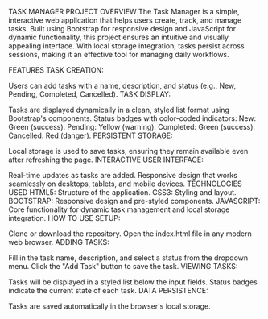 TASK MANAGER PROJECT
OVERVIEW
The Task Manager is a simple, interactive web application that helps users create, track, and manage tasks. Built using Bootstrap for responsive design and JavaScript for dynamic functionality, this project ensures an intuitive and visually appealing interface. With local storage integration, tasks persist across sessions, making it an effective tool for managing daily workflows.

FEATURES
TASK CREATION:

Users can add tasks with a name, description, and status (e.g., New, Pending, Completed, Cancelled).
TASK DISPLAY:

Tasks are displayed dynamically in a clean, styled list format using Bootstrap's components.
Status badges with color-coded indicators:
New: Green (success).
Pending: Yellow (warning).
Completed: Green (success).
Cancelled: Red (danger).
PERSISTENT STORAGE:

Local storage is used to save tasks, ensuring they remain available even after refreshing the page.
INTERACTIVE USER INTERFACE:

Real-time updates as tasks are added.
Responsive design that works seamlessly on desktops, tablets, and mobile devices.
TECHNOLOGIES USED
HTML5: Structure of the application.
CSS3: Styling and layout.
BOOTSTRAP: Responsive design and pre-styled components.
JAVASCRIPT: Core functionality for dynamic task management and local storage integration.
HOW TO USE
SETUP:

Clone or download the repository.
Open the index.html file in any modern web browser.
ADDING TASKS:

Fill in the task name, description, and select a status from the dropdown menu.
Click the "Add Task" button to save the task.
VIEWING TASKS:

Tasks will be displayed in a styled list below the input fields.
Status badges indicate the current state of each task.
DATA PERSISTENCE:

Tasks are saved automatically in the browser's local storage.

